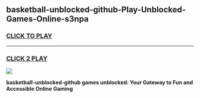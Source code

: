 
## basketball-unblocked-github-Play-Unblocked-Games-Online-s3npa
<h3>
<a href="https://premium76.site?title=basketball-unblocked-github&ref=25A">CLICK TO PLAY</a></h3>
<hr>

<h3>
<a href="https://premium76.site?title=basketball-unblocked-github&ref=25A">CLICK 2 PLAY</a>
  
</h3>

<a href="https://premium76.site?title=basketball-unblocked-github&ref=25A"><img src="https://clearcache.store/games.png"></a>


**basketball-unblocked-github games unblocked: Your Gateway to Fun and Accessible Online Gaming**
